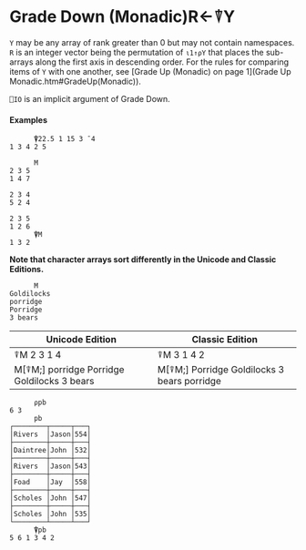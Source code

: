 




<h1 class="heading"><span class="name">Grade Down (Monadic)</span><span class="command">R←⍒Y</span></h1>

`Y` may be any array of rank greater than 0 but may not contain namespaces.  `R` is an integer vector being the permutation of `⍳1↑⍴Y` that places the sub-arrays along the first axis in descending order. For the rules for comparing items of `Y` with one another, see [Grade Up (Monadic) on page 1](Grade Up Monadic.htm#GradeUp(Monadic)).


`⎕IO` is an implicit argument of Grade Down.


#### Examples
```apl
      ⍒22.5 1 15 3 ¯4
1 3 4 2 5

```
```apl
      M
2 3 5
1 4 7
     
2 3 4
5 2 4
     
2 3 5
1 2 6
      ⍒M
1 3 2

```



**Note that character arrays sort differently in the Unicode and Classic Editions.**
```apl
      M
Goldilocks
porridge   
Porridge   
3 bears 
```


| Unicode Edition | Classic Edition |
| --- | ---  |
| ⍒M 2 3 1 4 | ⍒M 3 1 4 2 |
| M[⍒M;] porridge Porridge Goldilocks 3 bears | M[⍒M;] Porridge Goldilocks 3 bears porridge |

```apl
      ⍴pb
6 3
      pb
┌────────┬─────┬───┐
│Rivers  │Jason│554│
├────────┼─────┼───┤
│Daintree│John │532│
├────────┼─────┼───┤
│Rivers  │Jason│543│
├────────┼─────┼───┤
│Foad    │Jay  │558│
├────────┼─────┼───┤
│Scholes │John │547│
├────────┼─────┼───┤
│Scholes │John │535│
└────────┴─────┴───┘
      ⍒pb
5 6 1 3 4 2

```


